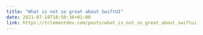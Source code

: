 ```yaml
---
title: "What is not so great about SwiftUI"
date: 2021-07-10T18:50:36+01:00
link: https://tclementdev.com/posts/what_is_not_so_great_about_swiftui.html
---
```

